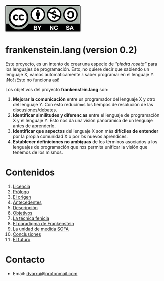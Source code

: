 
![CC_BY-NC-SA](images/by-nc-sa.svg)

# frankenstein.lang (version 0.2)

Este proyecto, es un intento de crear una especie de _"piedra roseta"_ para los lenguajes de programación. Esto, no quiere decir que sabiendo un lenguaje X, vamos automáticamente a saber programar en el lenguaje Y. ¡No! ¡Esto no funciona así!

Los objetivos del proyecto **frankenstein.lang** son:
1. **Mejorar la comunicación** entre un programador del lenguaje X y otro del lenguaje Y. Con esto reducimos los tiempos de resolución de las discusiones/debates.
1. **Identificar similitudes y diferencias** entre el lenguaje de programación X y el lenguaje Y. Esto nos da una visión panorámica de un lenguaje antes de aprenderlo.
1. **Identificar que aspectos** del lenguaje X son más **difíciles de entender** por la propia comunidad X o por los nuevos aprendices.
1. **Establecer definiciones no ambiguas** de los términos asociados a los lenguajes de programación que nos permita unificar la visión que tenemos de los mismos.

# Contenidos

1. [Licencia](LICENSE.md)
1. [Prólogo](prologo.md)
1. [El origen](origen.md)
1. [Antecedentes](docs/antecedentes.md)
1. [Descripción](docs/descripcion.md)
1. [Objetivos](docs/objetivos.md)
1. [La técnica fenicia](docs/tecnica-fenicia.md)
1. [El paradigma de Frankenstein](docs/paradigma-frankenstein.md)
1. [La unidad de medida SOFA](docs/sofa.md)
1. [Conclusiones](docs/conclusiones.md)
1. [El futuro](docs/futuro.md)

# Contacto

* Email: dvarrui@protonmail.com
